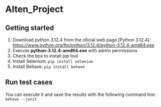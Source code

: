 # Alten_Project



## Getting started


1. Download python 3.12.4 from the oficial web page [Python 3.12.4]: https://www.python.org/ftp/python/3.12.4/python-3.12.4-amd64.exe
2. Execute **python-3.12.4-amd64.exe** with admin permissions
3. Check the box to install pip tool
4. Install Selenium: `pip install selenium`
5. Install Behave: `pip install behave`


## Run test cases

You can execute it and save the results with the following command line: `behave --junit`
